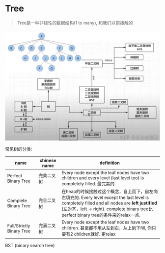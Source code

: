 # Tree

> Tree是一种非线性的数据结构(1 to many), 和我们以前接触的

![](./assets/tree.png)


常见树的分类:

|name|chinese name|definition|
|-|-|-|
|Perfect Binary Tree|完美二叉树|Every node except the leaf nodes have two children and every level (last level too) is completely filled. 最完美的.|
|Complete Binary Tree|完全二叉树|在heap的时候接触过这个概念，自上而下，自左向右填充的. Every level except the last level is completely filled and all nodes are **left justified** (左对齐，left -> right). complete binary tree比perfect binary tree的条件来的relax一点.|
|Full/Strictly Binary Tree|完满二叉树|Every node except the leaf nodes have two children. 甚至都不用从左到右，从上到下fill, 你只要有2 children就好. 更relax|


BST (binary search tree)


